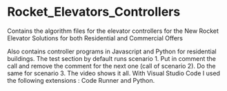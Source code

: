 # Rocket_Elevators_Controllers
Contains the algorithm files for the elevator controllers for the New Rocket Elevator Solutions for both Residential and Commercial Offers

Also contains controller programs in Javascript and Python for residential buildings. The test section by default runs scenario 1. Put in comment the call and remove the comment for the next one (call of scenario 2). Do the same for scenario 3. The video shows it all. With Visual Studio Code I used the following extensions : Code Runner and Python. 
